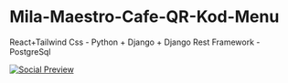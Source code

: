 # Mila-Maestro-Cafe-QR-Kod-Menu
 React+Tailwind Css - Python + Django + Django Rest Framework - PostgreSql 
<!--- Social Preview -->
[![Social Preview](https://github.com/DoguhanErol/Mila-Maestro-Cafe-QR-Kod-Menu/blob/main/.github/assets/maestroqrmenu.png)](https://github.com/DoguhanErol/Mila-Maestro-Cafe-QR-Kod-Menu)
